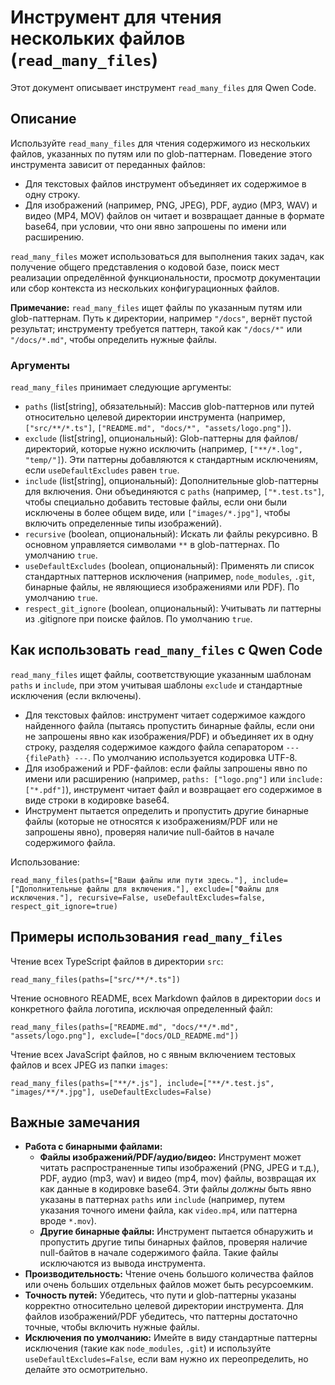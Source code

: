 # Инструмент для чтения нескольких файлов (`read_many_files`)

Этот документ описывает инструмент `read_many_files` для Qwen Code.

## Описание

Используйте `read_many_files` для чтения содержимого из нескольких файлов, указанных по путям или по glob-паттернам. Поведение этого инструмента зависит от переданных файлов:

- Для текстовых файлов инструмент объединяет их содержимое в одну строку.
- Для изображений (например, PNG, JPEG), PDF, аудио (MP3, WAV) и видео (MP4, MOV) файлов он читает и возвращает данные в формате base64, при условии, что они явно запрошены по имени или расширению.

`read_many_files` может использоваться для выполнения таких задач, как получение общего представления о кодовой базе, поиск мест реализации определённой функциональности, просмотр документации или сбор контекста из нескольких конфигурационных файлов.

**Примечание:** `read_many_files` ищет файлы по указанным путям или glob-паттернам. Путь к директории, например `"/docs"`, вернёт пустой результат; инструменту требуется паттерн, такой как `"/docs/*"` или `"/docs/*.md"`, чтобы определить нужные файлы.

### Аргументы

`read_many_files` принимает следующие аргументы:

- `paths` (list[string], обязательный): Массив glob-паттернов или путей относительно целевой директории инструмента (например, `["src/**/*.ts"]`, `["README.md", "docs/*", "assets/logo.png"]`).
- `exclude` (list[string], опциональный): Glob-паттерны для файлов/директорий, которые нужно исключить (например, `["**/*.log", "temp/"]`). Эти паттерны добавляются к стандартным исключениям, если `useDefaultExcludes` равен `true`.
- `include` (list[string], опциональный): Дополнительные glob-паттерны для включения. Они объединяются с `paths` (например, `["*.test.ts"]`, чтобы специально добавить тестовые файлы, если они были исключены в более общем виде, или `["images/*.jpg"]`, чтобы включить определенные типы изображений).
- `recursive` (boolean, опциональный): Искать ли файлы рекурсивно. В основном управляется символами `**` в glob-паттернах. По умолчанию `true`.
- `useDefaultExcludes` (boolean, опциональный): Применять ли список стандартных паттернов исключения (например, `node_modules`, `.git`, бинарные файлы, не являющиеся изображениями или PDF). По умолчанию `true`.
- `respect_git_ignore` (boolean, опциональный): Учитывать ли паттерны из .gitignore при поиске файлов. По умолчанию `true`.

## Как использовать `read_many_files` с Qwen Code

`read_many_files` ищет файлы, соответствующие указанным шаблонам `paths` и `include`, при этом учитывая шаблоны `exclude` и стандартные исключения (если включены).

- Для текстовых файлов: инструмент читает содержимое каждого найденного файла (пытаясь пропустить бинарные файлы, если они не запрошены явно как изображения/PDF) и объединяет их в одну строку, разделяя содержимое каждого файла сепаратором `--- {filePath} ---`. По умолчанию используется кодировка UTF-8.
- Для изображений и PDF-файлов: если файлы запрошены явно по имени или расширению (например, `paths: ["logo.png"]` или `include: ["*.pdf"]`), инструмент читает файл и возвращает его содержимое в виде строки в кодировке base64.
- Инструмент пытается определить и пропустить другие бинарные файлы (которые не относятся к изображениям/PDF или не запрошены явно), проверяя наличие null-байтов в начале содержимого файла.

Использование:

```
read_many_files(paths=["Ваши файлы или пути здесь."], include=["Дополнительные файлы для включения."], exclude=["Файлы для исключения."], recursive=False, useDefaultExcludes=false, respect_git_ignore=true)
```

## Примеры использования `read_many_files`

Чтение всех TypeScript файлов в директории `src`:

```
read_many_files(paths=["src/**/*.ts"])
```

Чтение основного README, всех Markdown файлов в директории `docs` и конкретного файла логотипа, исключая определенный файл:

```
read_many_files(paths=["README.md", "docs/**/*.md", "assets/logo.png"], exclude=["docs/OLD_README.md"])
```

Чтение всех JavaScript файлов, но с явным включением тестовых файлов и всех JPEG из папки `images`:

```
read_many_files(paths=["**/*.js"], include=["**/*.test.js", "images/**/*.jpg"], useDefaultExcludes=False)
```

## Важные замечания

- **Работа с бинарными файлами:**
  - **Файлы изображений/PDF/аудио/видео:** Инструмент может читать распространенные типы изображений (PNG, JPEG и т.д.), PDF, аудио (mp3, wav) и видео (mp4, mov) файлы, возвращая их как данные в кодировке base64. Эти файлы _должны_ быть явно указаны в паттернах `paths` или `include` (например, путем указания точного имени файла, как `video.mp4`, или паттерна вроде `*.mov`).
  - **Другие бинарные файлы:** Инструмент пытается обнаружить и пропустить другие типы бинарных файлов, проверяя наличие null-байтов в начале содержимого файла. Такие файлы исключаются из вывода инструмента.
- **Производительность:** Чтение очень большого количества файлов или очень больших отдельных файлов может быть ресурсоемким.
- **Точность путей:** Убедитесь, что пути и glob-паттерны указаны корректно относительно целевой директории инструмента. Для файлов изображений/PDF убедитесь, что паттерны достаточно точные, чтобы включить нужные файлы.
- **Исключения по умолчанию:** Имейте в виду стандартные паттерны исключения (такие как `node_modules`, `.git`) и используйте `useDefaultExcludes=False`, если вам нужно их переопределить, но делайте это осмотрительно.